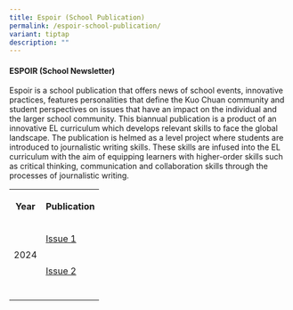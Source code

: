 ```yaml
---
title: Espoir (School Publication)
permalink: /espoir-school-publication/
variant: tiptap
description: ""
---
```

<h4><strong>ESPOIR (School Newsletter)</strong></h4>
<p>Espoir is a school publication that offers news of school events, innovative
practices, features personalities that define the Kuo Chuan community and
student perspectives on issues that have an impact on the individual and
the larger school community. This biannual publication is a product of
an innovative EL curriculum which develops relevant skills to face the
global landscape. The publication is helmed as a level project where students
are introduced to journalistic writing skills. These skills are infused
into the EL curriculum with the aim of equipping learners with higher-order
skills such as critical thinking, communication and collaboration skills
through the processes of journalistic writing.</p>
<table style="minWidth: 50px">
<colgroup>
<col>
<col>
</colgroup>
<tbody>
<tr>
<th rowspan="1" colspan="1">
<p>Year</p>
</th>
<th rowspan="1" colspan="1">
<p>Publication</p>
</th>
</tr>
<tr>
<td rowspan="2" colspan="1">
<p></p>
<p>2024</p>
</td>
<td rowspan="1" colspan="1">
<p><a href="https://anyflip.com/jwndd/lebp/" rel="noopener nofollow" target="_blank">Issue 1</a>
</p>
</td>
</tr>
<tr>
<td rowspan="1" colspan="1">
<p><a href="https://anyflip.com/jwndd/ejtp/" rel="noopener nofollow" target="_blank">Issue 2</a>
</p>
</td>
</tr>
<tr>
<td rowspan="1" colspan="1">
<p></p>
</td>
<td rowspan="1" colspan="1">
<p></p>
</td>
</tr>
</tbody>
</table>
<p></p>